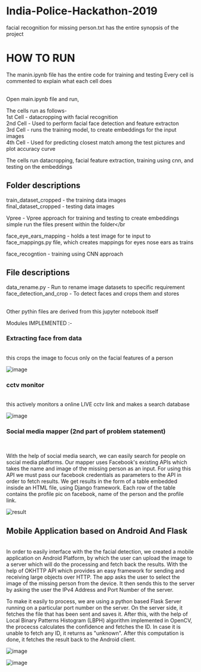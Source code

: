 # India-Police-Hackathon-2019

facial recognition for missing person.txt has the entire synopsis of the project <br/>

# HOW TO RUN <br/>
The manin.ipynb file has the entire code for training and testing
Every cell is commented to explain what each cell does </br>

<br/>
Open main.ipynb file and run,<br/>

The cells run as follows- <br/>
1st Cell - datacropping with facial recognition<br/>
2nd Cell - Used to perform facial face detection and feature extracton<br/>
3rd Cell - runs the training model, to create embeddings for the input images<br/>
4th Cell - Used for predicting closest match among the test pictures and plot accuracy curve<br/>


The cells run  datacropping, facial feature extraction, training using cnn, and testing on the embeddings<br/>

## Folder descriptions

train_dataset_cropped - the training data images </br>
final_dataset_cropped - testing data images </br>

Vpree - Vpree approach for training and testing to create embeddings</br>
simple run the files present within the folder</br

face_eye_ears_mapping - holds a test image for te input to face_mappings.py file, which creates mappings for eyes nose ears as trains<br/>

face_recogntion - training using CNN approach <br/>

## File descriptions
data_rename.py - Run to rename image datasets to specific requirement <br/>
face_detection_and_crop - To detect faces and crops them and stores <br/>


<br/>
Other pythin files are derived from this jupyter notebook itself<br/>

Modules IMPLEMENTED :-

### Extracting face from data
<br />
 this crops the image to focus only on the facial features of a person
 
 ![image](https://user-images.githubusercontent.com/29069343/69004596-21530c80-093c-11ea-94d5-32a4cf78d06f.png)
 
 
 ### cctv monitor
<br />
  this actively monitors a online LIVE cctv link and makes a search database
  
  ![image](https://user-images.githubusercontent.com/29069343/69004616-75f68780-093c-11ea-8cb4-96d7173ec0e0.png)
  
  
  ### Social media mapper (2nd part of problem statement)
 <br />
  
With the help of social media search, we can easily search for people on social media platforms. Our mapper uses Facebook's existing APIs which takes the name and image of the missing person as an input. For using this API we must pass our facebook credentials as parameters to the API in order to fetch results. We get results in the form of a table embedded insisde an HTML file, using Django framework. Each row of the table contains the profile pic on facebook, name of the person and the profile link.
  
  ![result](https://user-images.githubusercontent.com/29069343/69004652-ffa65500-093c-11ea-81aa-e8b4b209e63b.png)
  
  
## Mobile Application based on Android And Flask
 <br />
In order to easily interface with the the facial detection, we created a mobile application on Android Platform, by which the user can upload the image to a server which will do the processing and fetch back the results. With the help of OKHTTP API which provides an easy framework for sending and receiving large objects over HTTP. The app asks the user to select the image of the missing person from the device. It then sends this to the server by asking the user the IPv4 Address and Port Number of the server. 

To make it easily to process, we are using a python based Flask Server running on a particular port number on the server. On the server side, it fetches the file that has been sent and saves it. After this, with the help of Local Binary Patterns Histogram (LBPH) algorithm implemented in OpenCV, the procecss calculates the confidence and fetches the ID. In case it is unable to fetch any ID, it returns as "unknown". After this computation is done, it fetches the result back to the Android client.

![image](https://user-images.githubusercontent.com/29069343/69004691-9115c700-093d-11ea-82ea-4efa4ca484bf.png)

![image](https://user-images.githubusercontent.com/29069343/69004696-abe83b80-093d-11ea-95ac-37f124514802.png)







 
 
